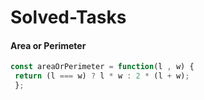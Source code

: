 # Solved-Tasks
#### Area or Perimeter
````javascript
const areaOrPerimeter = function(l , w) {
 return (l === w) ? l * w : 2 * (l + w);
 };

````




